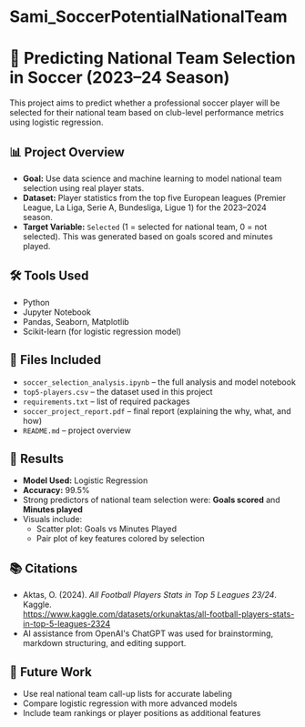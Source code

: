 # Sami_SoccerPotentialNationalTeam
# 🧠 Predicting National Team Selection in Soccer (2023–24 Season)

This project aims to predict whether a professional soccer player will be selected for their national team based on club-level performance metrics using logistic regression.

## 📊 Project Overview

- **Goal:** Use data science and machine learning to model national team selection using real player stats.
- **Dataset:** Player statistics from the top five European leagues (Premier League, La Liga, Serie A, Bundesliga, Ligue 1) for the 2023–2024 season.
- **Target Variable:** `Selected` (1 = selected for national team, 0 = not selected). This was generated based on goals scored and minutes played.

## 🛠️ Tools Used

- Python  
- Jupyter Notebook  
- Pandas, Seaborn, Matplotlib  
- Scikit-learn (for logistic regression model)

## 📁 Files Included

- `soccer_selection_analysis.ipynb` – the full analysis and model notebook  
- `top5-players.csv` – the dataset used in this project  
- `requirements.txt` – list of required packages  
- `soccer_project_report.pdf` – final report (explaining the why, what, and how)  
- `README.md` – project overview

## 📌 Results

- **Model Used:** Logistic Regression  
- **Accuracy:** 99.5%  
- Strong predictors of national team selection were: **Goals scored** and **Minutes played**  
- Visuals include:
  - Scatter plot: Goals vs Minutes Played
  - Pair plot of key features colored by selection

## 📚 Citations

- Aktas, O. (2024). *All Football Players Stats in Top 5 Leagues 23/24*. Kaggle.  
  https://www.kaggle.com/datasets/orkunaktas/all-football-players-stats-in-top-5-leagues-2324
- AI assistance from OpenAI's ChatGPT was used for brainstorming, markdown structuring, and editing support.

## 🔄 Future Work

- Use real national team call-up lists for accurate labeling  
- Compare logistic regression with more advanced models  
- Include team rankings or player positions as additional features
